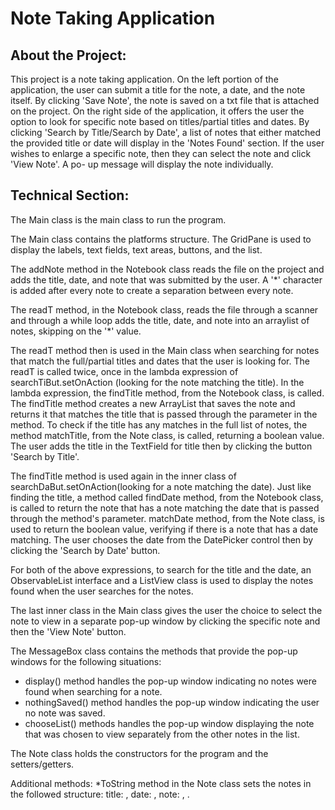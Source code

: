 # Note Taking Application

## About the Project:

This project is a note taking application. On the left portion of the application, the user can submit a title for the
note, a date, and the note itself. By clicking 'Save Note', the note is saved on a txt file that is attached on the 
project. On the right side of the application, it offers the user the option to look for specific note based on
titles/partial titles and dates. By clicking 'Search by Title/Search by Date', a list of notes that either matched the 
provided title or date will display in the 'Notes Found' section. If the user wishes to enlarge a specific note, then
they can select the note and click 'View Note'. A po- up message will display the note individually.

## Technical Section:

The Main class is the main class to run the program.

The Main class contains the platforms structure. The GridPane is used to display the labels, text fields, text areas,
buttons, and the list.

The addNote method in the Notebook class reads the file on the project and adds the title, date, and note that was
submitted by the user. A '*' character is added after every note to create a separation between every note.

The readT method, in the Notebook class, reads the file through a scanner and through a while loop adds the title,
date, and note into an arraylist of notes, skipping on the '*' value. 

The readT method then is used in the Main class when searching for notes that match the full/partial titles and dates 
that the user is looking for. The readT is called twice, once in the lambda expression of searchTiBut.setOnAction 
(looking for the note matching the title). In the lambda expression, the findTitle method, from the Notebook class, is 
called. The findTitle method creates a new ArrayList that saves the note and returns it that matches the title that is 
passed through the parameter in the method. To check if the title has any matches in the full list of notes, the method 
matchTitle, from the Note class, is called, returning a boolean value. The user adds the title in the TextField for 
title then by clicking the button 'Search by Title'.


The findTitle method is used again in the inner class of searchDaBut.setOnAction(looking for a note matching the date).
Just like finding the title, a method called findDate method, from the Notebook class, is called to return the note
that has a note matching the date that is passed through the method's parameter. matchDate method, from the Note class,
is used to return the boolean value, verifying if there is a note that has a date matching. The user chooses the
date from the DatePicker control then by clicking the 'Search by Date' button.

For both of the above expressions, to search for the title and the date, an ObservableList interface and a 
ListView class is used to display the notes found when the user searches for the notes.

The last inner class in the Main class gives the user the choice to select the note to view in a separate pop-up window
by clicking the specific note and then the 'View Note' button.

The MessageBox class contains the methods that provide the pop-up windows for the following situations:
* display() method handles the pop-up window indicating no notes were found when searching for a note.
* nothingSaved() method handles the pop-up window indicating the user no note was saved.
* chooseList() methods handles the pop-up window displaying the note that was chosen to view separately from the other
notes in the list.
  
The Note class holds the constructors for the program and the setters/getters.
  
Additional methods:
*ToString method in the Note class sets the notes in the followed structure: title:  , date:  , note:  , .


